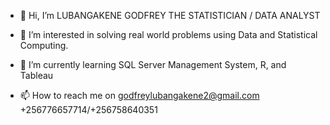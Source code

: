 - 👋 Hi, I’m LUBANGAKENE GODFREY THE STATISTICIAN / DATA ANALYST
- 👀 I’m interested in solving real world problems using Data and Statistical Computing.
- 🌱 I’m currently learning SQL Server Management System, R, and Tableau

- 📫 How to reach me on godfreylubangakene2@gmail.com +256776657714/+256758640351


<!---
lubangakenestatiscian/lubangakenestatiscian is a ✨ special ✨ repository because its `README.md` (this file) appears on your GitHub profile.
You can click the Preview link to take a look at your changes.
--->
